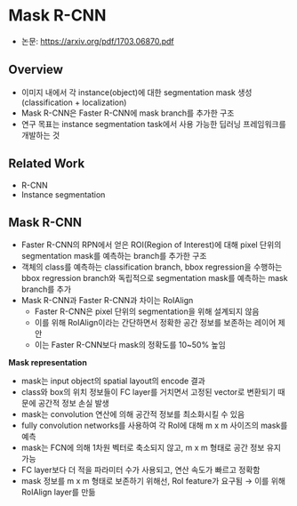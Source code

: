 # Mask R-CNN

- 논문: https://arxiv.org/pdf/1703.06870.pdf

## Overview

- 이미지 내에서 각 instance(object)에 대한 segmentation mask 생성 (classification + localization)
- Mask R-CNN은 Faster R-CNN에 mask branch를 추가한 구조
- 연구 목표는 instance segmentation task에서 사용 가능한 딥러닝 프레임워크를 개발하는 것

## Related Work

- R-CNN
- Instance segmentation

## Mask R-CNN
- Faster R-CNN의 RPN에서 얻은 ROI(Region of Interest)에 대해 pixel 단위의 segmentation mask를 예측하는 branch를 추가한 구조
- 객체의 class를 예측하는 classification branch, bbox regression을 수행하는 bbox regression branch와 독립적으로 segmentation mask를 예측하는 mask branch를 추가
- Mask R-CNN과 Faster R-CNN과 차이는 RoIAlign
    - Faster R-CNN은 pixel 단위의 segmentation을 위해 설계되지 않음
    - 이를 위해 RoIAlign이라는 간단하면서 정확한 공간 정보를 보존하는 레이어 제안
    - 이는 Faster R-CNN보다 mask의 정확도를 10~50% 높임

**Mask representation**

- mask는 input object의 spatial layout의 encode 결과
- class와 box의 위치 정보들이 FC layer를 거치면서 고정된 vector로 변환되기 때문에 공간적 정보 손실 발생
- mask는 convolution 연산에 의해 공간적 정보를 최소화시킬 수 있음
- fully convolution networks를 사용하여 각 RoI에 대해 m x m 사이즈의 mask를 예측
- mask는 FCN에 의해 1차원 벡터로 축소되지 않고, m x m 형태로 공간 정보 유지 가능
- FC layer보다 더 적을 파라미터 수가 사용되고, 연산 속도가 빠르고 정확함
- mask 정보를 m x m 형태로 보존하기 위해선, RoI feature가 요구됨 → 이를 위해 RoIAlign layer를 만듦